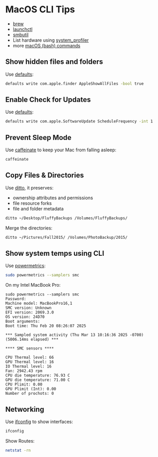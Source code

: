 # MacOS CLI Tips

* [brew](cli-brew.html)
* [launchctl](cli-launchctl.html)
* [smbutil](cli-smbutil.html)
* List hardware using [system_profiler](cli-system_profiler.html)
* more [macOS (bash) commands](https://ss64.com/mac/index.html)

## Show hidden files and folders
Use [defaults](https://ss64.com/mac/defaults.html):
```sh
defaults write com.apple.finder AppleShowAllFiles -bool true
```

## Enable Check for Updates
Use [defaults](https://ss64.com/mac/defaults.html):
```sh
defaults write com.apple.SoftwareUpdate ScheduleFrequency -int 1
```

## Prevent Sleep Mode

Use [caffeinate](https://ss64.com/mac/caffeinate.html) to keep your Mac from falling asleep:
```sh
caffeinate
```

## Copy Files & Directories

Use [ditto](https://ss64.com/mac/ditto.html), it preserves:

* ownership attributes and permissions
* file resource forks
* file and folder metadata

```sh
ditto ~/Desktop/FluffyBackups /Volumes/FluffyBackups/
```

Merge the directories:
```sh
ditto ~/Pictures/Fall2015/ /Volumes/PhotoBackup/2015/
```

## Show system temps using CLI

Use [powermetrics](https://ss64.com/mac/powermetrics.html):
```sh
sudo powermetrics --samplers smc
```

On my Intel MacBook Pro:
```
sudo powermetrics --samplers smc
Password:
Machine model: MacBookPro16,1
SMC version: Unknown
EFI version: 2069.3.0
OS version: 24D70
Boot arguments:
Boot time: Thu Feb 20 08:26:07 2025

*** Sampled system activity (Thu Mar 13 10:16:36 2025 -0700) (5006.14ms elapsed) ***

**** SMC sensors ****

CPU Thermal level: 66
GPU Thermal level: 16
IO Thermal level: 16
Fan: 2942.43 rpm
CPU die temperature: 76.93 C
GPU die temperature: 71.00 C
CPU Plimit: 0.00
GPU Plimit (Int): 0.00
Number of prochots: 0
```

## Networking

Use [ifconfig](https://ss64.com/mac/ifconfig.html) to show interfaces:
```sh
ifconfig
```

Show Routes:
```sh
netstat -rn
```
